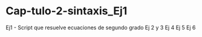 # Cap-tulo-2-sintaxis_Ej1
Ej1 - Script que resuelve ecuaciones de segundo grado
Ej 2 y 3
Ej 4
Ej 5
Ej 6
